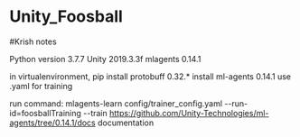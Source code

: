 # Unity_Foosball




#Krish notes

Python version 3.7.7
Unity 2019.3.3f
mlagents 0.14.1

in virtualenvironment, pip install protobuff 0.32.*
install ml-agents 0.14.1
use .yaml for training

run command: 
mlagents-learn config/trainer_config.yaml --run-id=foosballTraining --train
https://github.com/Unity-Technologies/ml-agents/tree/0.14.1/docs documentation

